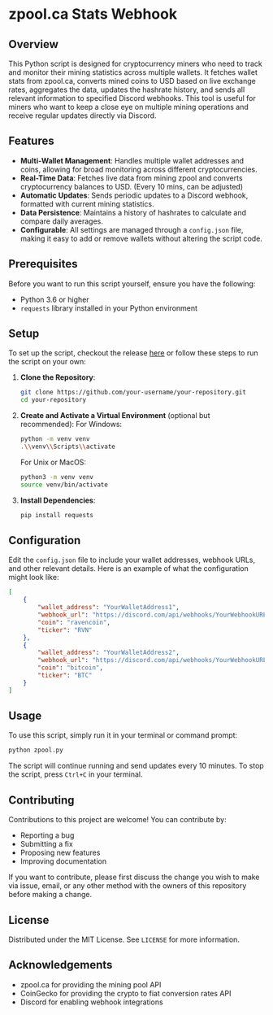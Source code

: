 
# zpool.ca Stats Webhook

## Overview
This Python script is designed for cryptocurrency miners who need to track and monitor their mining statistics across multiple wallets. It fetches wallet stats from zpool.ca, converts mined coins to USD based on live exchange rates, aggregates the data, updates the hashrate history, and sends all relevant information to specified Discord webhooks. This tool is useful for miners who want to keep a close eye on multiple mining operations and receive regular updates directly via Discord.

## Features
- **Multi-Wallet Management**: Handles multiple wallet addresses and coins, allowing for broad monitoring across different cryptocurrencies.
- **Real-Time Data**: Fetches live data from mining zpool and converts cryptocurrency balances to USD. (Every 10 mins, can be adjusted)
- **Automatic Updates**: Sends periodic updates to a Discord webhook, formatted with current mining statistics.
- **Data Persistence**: Maintains a history of hashrates to calculate and compare daily averages.
- **Configurable**: All settings are managed through a `config.json` file, making it easy to add or remove wallets without altering the script code.

## Prerequisites
Before you want to run this script yourself, ensure you have the following:
- Python 3.6 or higher
- `requests` library installed in your Python environment

## Setup
To set up the script, checkout the release [here](https://github.com/Exohayvan/zpool.ca-discord-webhook/releases/tag/Initial) or follow these steps to run the script on your own:

1. **Clone the Repository**:
   ```bash
   git clone https://github.com/your-username/your-repository.git
   cd your-repository
   ```

2. **Create and Activate a Virtual Environment** (optional but recommended):
   For Windows:
   ```bash
   python -m venv venv
   .\\venv\\Scripts\\activate
   ```
   For Unix or MacOS:
   ```bash
   python3 -m venv venv
   source venv/bin/activate
   ```

3. **Install Dependencies**:
   ```bash
   pip install requests
   ```

## Configuration
Edit the `config.json` file to include your wallet addresses, webhook URLs, and other relevant details. Here is an example of what the configuration might look like:

```json
[
    {
        "wallet_address": "YourWalletAddress1",
        "webhook_url": "https://discord.com/api/webhooks/YourWebhookURL1",
        "coin": "ravencoin",
        "ticker": "RVN"
    },
    {
        "wallet_address": "YourWalletAddress2",
        "webhook_url": "https://discord.com/api/webhooks/YourWebhookURL2",
        "coin": "bitcoin",
        "ticker": "BTC"
    }
]
```

## Usage
To use this script, simply run it in your terminal or command prompt:

```bash
python zpool.py
```

The script will continue running and send updates every 10 minutes. To stop the script, press `Ctrl+C` in your terminal.

## Contributing
Contributions to this project are welcome! You can contribute by:
- Reporting a bug
- Submitting a fix
- Proposing new features
- Improving documentation

If you want to contribute, please first discuss the change you wish to make via issue, email, or any other method with the owners of this repository before making a change.

## License
Distributed under the MIT License. See `LICENSE` for more information.


## Acknowledgements
- zpool.ca for providing the mining pool API
- CoinGecko for providing the crypto to fiat conversion rates API
- Discord for enabling webhook integrations